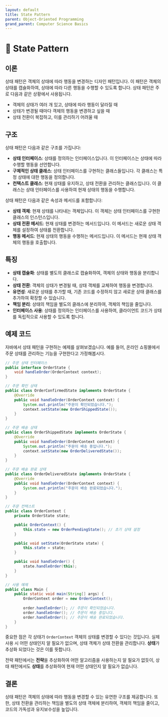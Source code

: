 ```yaml
---
layout: default
title: State Pattern
parent: Object-Oriented Programming
grand_parent: Computer Science Basics
---
```


# 🧱 State Pattern

## 이론

상태 패턴은 객체의 상태에 따라 행동을 변경하는 디자인 패턴입니다.
이 패턴은 객체의 상태를 캡슐화하여, 상태에 따라 다른 행동을 수행할 수 있도록 합니다.
상태 패턴은 주로 다음과 같은 상황에서 사용됩니다.
- 객체의 상태가 여러 개 있고, 상태에 따라 행동이 달라질 때
- 상태가 변경될 때마다 객체의 행동을 변경하고 싶을 때
- 상태 전환이 복잡하고, 이를 관리하기 어려울 때

## 구조

상태 패턴은 다음과 같은 구조를 가집니다:
- **상태 인터페이스**: 상태를 정의하는 인터페이스입니다. 이 인터페이스는 상태에 따라 수행할 행동을 선언합니다.
- **구체적인 상태 클래스**: 상태 인터페이스를 구현하는 클래스들입니다. 각 클래스는 특정 상태에 대한 행동을 정의합니다.
- **컨텍스트 클래스**: 현재 상태를 유지하고, 상태 전환을 관리하는 클래스입니다. 이 클래스는 상태 인터페이스를 사용하여 현재 상태의 행동을 수행합니다.

상태 패턴은 다음과 같은 속성과 메서드를 포함합니다:
- **상태 객체**: 현재 상태를 나타내는 객체입니다. 이 객체는 상태 인터페이스를 구현한 클래스의 인스턴스입니다.
- **상태 전환 메서드**: 현재 상태를 변경하는 메서드입니다. 이 메서드는 새로운 상태 객체를 설정하여 상태를 전환합니다.
- **행동 메서드**: 현재 상태의 행동을 수행하는 메서드입니다. 이 메서드는 현재 상태 객체의 행동을 호출합니다.


## 특징

- **상태 캡슐화**: 상태를 별도의 클래스로 캡슐화하여, 객체의 상태와 행동을 분리합니다.
- **상태 전환**: 객체의 상태가 변경될 때, 상태 객체를 교체하여 행동을 변경합니다.
- **유연성**: 새로운 상태를 추가할 때, 기존 코드를 수정하지 않고 새로운 상태 클래스를 추가하여 확장할 수 있습니다.
- **책임 분리**: 상태의 책임을 별도의 클래스에 분리하여, 객체의 책임을 줄입니다.
- **인터페이스 사용**: 상태를 정의하는 인터페이스를 사용하여, 클라이언트 코드가 상태를 독립적으로 사용할 수 있도록 합니다.

## 예제 코드

자바에서 상태 패턴을 구현하는 예제를 살펴보겠습니다.
예를 들어, 온라인 쇼핑몰에서 주문 상태를 관리하는 기능을 구현한다고 가정해봅시다.

```java
// 주문 상태 인터페이스
public interface OrderState {
    void handleOrder(OrderContext context);
}

// 주문 확인 상태
public class OrderConfirmedState implements OrderState {
    @Override
    public void handleOrder(OrderContext context) {
        System.out.println("주문이 확인되었습니다.");
        context.setState(new OrderShippedState());
    }
}

// 주문 배송 상태
public class OrderShippedState implements OrderState {
    @Override
    public void handleOrder(OrderContext context) {
        System.out.println("주문이 배송 중입니다.");
        context.setState(new OrderDeliveredState());
    }
}

// 주문 배송 완료 상태
public class OrderDeliveredState implements OrderState {
    @Override
    public void handleOrder(OrderContext context) {
        System.out.println("주문이 배송 완료되었습니다.");
    }
}

// 주문 컨텍스트
public class OrderContext {
    private OrderState state;

    public OrderContext() {
        this.state = new OrderPendingState(); // 초기 상태 설정
    }

    public void setState(OrderState state) {
        this.state = state;
    }

    public void handleOrder() {
        state.handleOrder(this);
    }
}

// 사용 예제
public class Main {
    public static void main(String[] args) {
        OrderContext order = new OrderContext();
        
        order.handleOrder(); // 주문이 확인되었습니다.
        order.handleOrder(); // 주문이 배송 중입니다.
        order.handleOrder(); // 주문이 배송 완료되었습니다.
    }
}
```

중요한 점은 각 상태가 `OrderContext` 객체의 상태를 변경할 수 있다는 것입니다.
실제 사용 시 어떤 상태인지 알 필요가 없으며, 상태 객체가 상태 전환을 관리합니다.
**상태**가 추상화 되었다는 것은 이를 뜻합니다.

전략 패턴에서는 **전략**을 추상화하여 어떤 알고리즘을 사용하는지 알 필요가 없듯이,
상태 패턴에서도 **상태**를 추상화하여 현재 어떤 상태인지 알 필요가 없습니다.

## 결론

상태 패턴은 객체의 상태에 따라 행동을 변경할 수 있는 유연한 구조를 제공합니다.
또한, 상태 전환을 관리하는 책임을 별도의 상태 객체에 분리하여,
객체의 책임을 줄이고, 코드의 가독성과 유지보수성을 높입니다.
